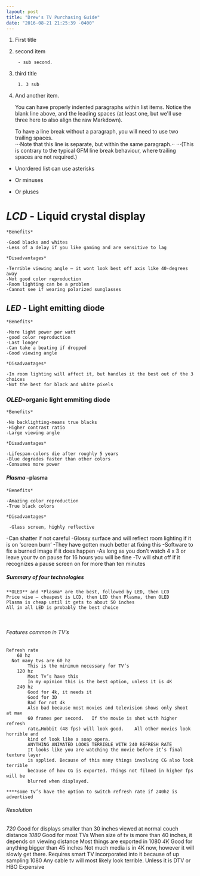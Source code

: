 ```yaml
---
layout: post
title: "Drew's TV Purchasing Guide"
date: "2016-08-21 21:25:39 -0400"
---
```



1. First title
2. second item

		- sub second.

3. third title

   		1. 3 sub

4. And another item.

   You can have properly indented paragraphs within list items. Notice the blank line above, and the leading spaces (at least one, but we'll use three here to also align the raw Markdown).

	 To have a line break without a paragraph, you will need to use two trailing spaces.  
⋅⋅⋅Note that this line is separate, but within the same paragraph.⋅⋅
⋅⋅⋅(This is contrary to the typical GFM line break behaviour, where trailing spaces are not required.)

* Unordered list can use asterisks
- Or minuses
+ Or pluses




# *LCD* - Liquid crystal display

	*Benefits*

    -Good blacks and whites
    -Less of a delay if you like gaming and are sensitive to lag

	*Disadvantages*

    -Terrible viewing angle – it wont look best off axis like 40-degrees away
    -Not good color reproduction
    -Room lighting can be a problem
    -Cannot see if wearing polarized sunglasses



## *LED* - Light emitting diode

	*Benefits*

    -More light power per watt
    -good color reproduction
    -Last longer
    -Can take a beating if dropped
    -Good viewing angle

	*Disadvantages*

    -In room lighting will affect it, but handles it the best out of the 3
    choices
    -Not the best for black and white pixels


### *OLED*-organic light emmiting diode

	*Benefits*

    -No backlighting-means true blacks
    -Higher contrast ratio
    -Large viewing angle

	*Disadvantages*

    -Lifespan-colors die after roughly 5 years
    -Blue degrades faster than other colors
    -Consumes more power


#### *Plasma* –plasma

	*Benefits*

    -Amazing color reproduction
    -True black colors

	*Disadvantages*

	 -Glass screen, highly reflective
   -Can shatter if not careful
   -Glossy surface and will reflect room lighting if it is on ‘screen burn’
   -They have gotten much better at fixing this
   -Software to fix a burned image if it does happen
   -As long as you don’t watch 4 x 3 or leave your tv on pause for 16 hours you
   will be fine
   -Tv will shut off if it recognizes a pause screen on for more than ten
   minutes


##### Summary of four technologies

	**OLED** and *Plasma* are the best, followed by LED, then LCD
	Price wise – cheapest is LCD, then LED then Plasma, then OLED
	Plasma is cheap until it gets to about 50 inches
	All in all LED is probably the best choice

 
###### Features common in TV’s

	Refresh rate
		60 hz
      Not many tvs are 60 hz
			This is the minimum necessary for TV’s
		120 hz
			Most Tv’s have this
			In my opinion this is the best option, unless it is 4K
		240 hz
			Good for 4k, it needs it
			Good for 3D
			Bad for not 4k
			Also bad because most movies and television shows only shoot at max
			60 frames per second.	If the movie is shot with higher refresh
			rate…Hobbit (48 fps) will look good.	All other movies look horrible and
			kind of look like a soap opera.
			ANYTHING ANIMATED LOOKS TERRIBLE WITH 240 REFRESH RATE
			It looks like you are watching the movie before it’s final texture layer
			is applied. Because of this many things involving CG also look terrible
			because of how CG is exported. Things not filmed in higher fps will be
			blurred when displayed.

	****some tv’s have the option to switch refresh rate if 240hz is advertised


###### Resolution
_720_
Good for displays smaller than 30 inches viewed at normal couch distance
_1080_
Good for most TVs
When size of tv is more than 40 inches, it depends on viewing distance
Most things are exported in 1080
_4K_
Good for anything bigger than 45 inches
Not much media is in 4K now, however it will slowly get there.
Requires smart TV incorporated into it because of up sampling 1080
Any cable tv will most likely look terrible. Unless it is DTV or HBO
Expensive
